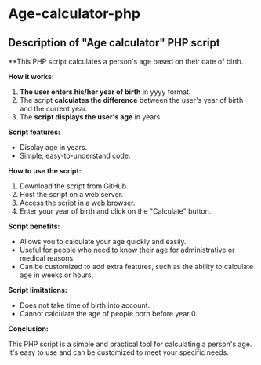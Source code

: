 # Age-calculator-php

## Description of "Age calculator" PHP script

**This PHP script calculates a person's age based on their date of birth.

**How it works:**

1. **The user enters his/her year of birth** in yyyy format.
2. The script **calculates the difference** between the user's year of birth and the current year.
3. The **script displays the user's age** in years.

**Script features:**

* Display age in years.
* Simple, easy-to-understand code.

**How to use the script:**

1. Download the script from GitHub.
2. Host the script on a web server.
3. Access the script in a web browser.
4. Enter your year of birth and click on the "Calculate" button.

**Script benefits:**

* Allows you to calculate your age quickly and easily.
* Useful for people who need to know their age for administrative or medical reasons.
* Can be customized to add extra features, such as the ability to calculate age in weeks or hours.

**Script limitations:**

* Does not take time of birth into account.
* Cannot calculate the age of people born before year 0.

**Conclusion:**

This PHP script is a simple and practical tool for calculating a person's age. It's easy to use and can be customized to meet your specific needs.
